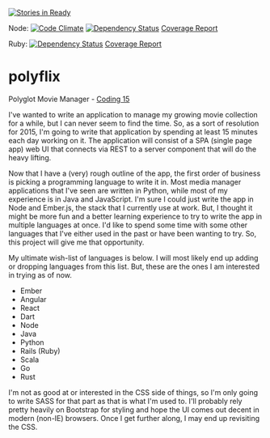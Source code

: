 [![Stories in Ready](https://badge.waffle.io/ryanbradynd05/polyflix.png?label=ready&title=Ready)](https://waffle.io/ryanbradynd05/polyflix)

Node: [![Code Climate](https://codeclimate.com/github/ryanbradynd05/polyflix/badges/gpa.svg)](https://codeclimate.com/github/ryanbradynd05/polyflix) [![Dependency Status](https://www.versioneye.com/user/projects/54a9256e27b014d85a000622/badge.svg?style=flat)](https://www.versioneye.com/user/projects/54a9256e27b014d85a000622) [Coverage Report](http://rawgit.com/ryanbradynd05/polyflix/master/server/node/coverage/lcov-report/index.html)

Ruby: [![Dependency Status](https://gemnasium.com/ryanbradynd05/polyflix.svg)](https://gemnasium.com/ryanbradynd05/polyflix) [Coverage Report](http://rawgit.com/ryanbradynd05/polyflix/master/server/rails/coverage/index.html#_AllFiles)

polyflix  
========

Polyglot Movie Manager  -  [Coding 15](http://coding15.com)

I've wanted to write an application to manage my growing movie collection for a while, but I can never seem to find the time. So, as a sort of resolution for 2015, I'm going to write that application by spending at least 15 minutes each day working on it. The application will consist of a SPA (single page app) web UI that connects via REST to a server component that will do the heavy lifting.

Now that I have a (very) rough outline of the app, the first order of business is picking a programming language to write it in. Most media manager applications that I've seen are written in Python, while most of my experience is in Java and JavaScript. I'm sure I could just write the app in Node and Ember.js, the stack that I currently use at work. But, I thought it might be more fun and a better learning experience to try to write the app in multiple languages at once. I'd like to spend some time with some other languages that I've either used in the past or have been wanting to try. So, this project will give me that opportunity.

My ultimate wish-list of languages is below. I will most likely end up adding or dropping languages from this list. But, these are the ones I am interested in trying as of now.

* Ember
* Angular
* React
* Dart
* Node
* Java
* Python
* Rails (Ruby)
* Scala
* Go
* Rust

I'm not as good at or interested in the CSS side of things, so I'm only going to write SASS for that part as that is what I'm used to. I'll probably rely pretty heavily on Bootstrap for styling and hope the UI comes out decent in modern (non-IE) browsers. Once I get further along, I may end up revisiting the CSS.
